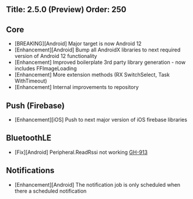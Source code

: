 Title: 2.5.0 (Preview)
Order: 250
---

## Core
* [BREAKING][Android] Major target is now Android 12
* [Enhancement][Android] Bump all AndroidX libraries to next required version of Android 12 functionality
* [Enhancement] Improved boilerplate 3rd party library generation - now includes FFImageLoading
* [Enhancement] More extension methods (RX SwitchSelect, Task WithTimeout)
* [Enhancement] Internal improvements to repository

## Push (Firebase)
* [Enhancement][iOS] Push to next major version of iOS firebase libraries

## BluetoothLE
* [Fix][Android] Peripheral.ReadRssi not working [GH-913](https://github.com/shinyorg/shiny/issues/913)

## Notifications
* [Enhancement][Android] The notification job is only scheduled when there a scheduled notification